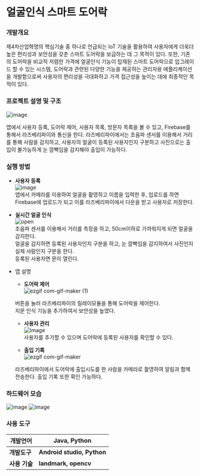 # 얼굴인식 스마트 도어락

### 개발개요

   제4차산업혁명의 핵심기술 중 하나로 언급되는 IoT 기술을 활용하여 사용자에게 더욱더 높은 편리성과 보안성을 갖춘 스마트 도어락을 보급하는 데 그 목적이 있다. 또한, 기존의 도어락을 비교적 저렴한 가격에 얼굴인식 기능이 탑재된 스마트 도어락으로 업그레이드 할 수 있는 시스템, 도어락과 관련된 다양한 기능을 제공하는 관리자용 애플리케이션을 개발함으로써 사용자의 편리성을 극대화하고 가격 접근성을 높이는 데에 최종적인 목적이 있다.



### 프로젝트 설명 및 구조
![image](https://user-images.githubusercontent.com/77915491/120919015-61cad480-c6f2-11eb-9857-649c1962a12c.png)  


앱에서 사용자 등록, 도어락 제어, 사용자 목록, 방문자 목록을 볼 수 있고, Firebase를 통해서 라즈베리파이와 통신을 한다. 라즈베리파이에서는 초음파 센서를 이용해서 거리를 통해 사람을 감지하고, 사용자의 얼굴이 등록된 사용자인지 구분하고 사진으로는 출입이 불가능하게 눈 깜빡임을 감지해야 출입이 가능하다.



### 실행 방법  

- __사용자 등록__    
![image](https://user-images.githubusercontent.com/77915491/120920426-ac9c1a80-c6f9-11eb-8fe4-ad900fc4d668.png)    
앱에서 카메라를 이용하여 얼굴을 촬영하고 이름을 입력한 후, 업로드를 하면 Firebase에 업로드가 되고 이를 라즈베리파이에서 다운을 받고 사용자로 저장한다. 
    

- __실시간 얼굴 인식__  
![open](https://user-images.githubusercontent.com/77915491/120920298-0c45f600-c6f9-11eb-8808-9ed42312314a.GIF)  
초음파 센서를 이용해서 거리를 측정을 하고, 50cm이하로 가까워지게 되면 얼굴을 감지한다.  
얼굴을 감지하면 등록된 사용자인지 구분을 하고, 눈 깜빡임을 감지하여서 사진인지 실제 사람인지 구분을 한다.  
등록된 사용자면 문이 열린다.  

- 앱 설명  
     -  __도어락 제어__  
    ![ezgif com-gif-maker (1)](https://user-images.githubusercontent.com/77915491/120920637-c12ce280-c6fa-11eb-9e5d-4d701e66428f.gif)

     버튼을 눌러 라즈베리파이의 릴레이모듈을 통해 도어락을 제어한다.  
     지문 인식 기능을 추가하여서 보안성을 높였다.  

     -  __사용자 관리__  
     ![image](https://user-images.githubusercontent.com/77915491/120920380-68a91580-c6f9-11eb-8101-35f97541df84.png)    
     사용자를 추가할 수 있으며 도어락에 등록된 사용자를 확인할 수 있다.   
     
     
  
     -  __출입 기록__  
     ![ezgif com-gif-maker](https://user-images.githubusercontent.com/77915491/120920593-80cd6480-c6fa-11eb-8f71-94a6cd063fb1.gif)  
  
     라즈베리파이에서 도어락에 출입시도를 한 사람을 카메라로 촬영하여 알림과 함께 전송한다. 출입 기록 또한 확인 가능하다.



### 하드웨어 모습
![image](https://user-images.githubusercontent.com/77915491/120919068-aa828d80-c6f2-11eb-804a-cc888a084983.png)
![image](https://user-images.githubusercontent.com/77915491/120919040-87f07480-c6f2-11eb-84b3-b7d062319549.png)





### 사용 도구

| **개발언어**  | **Java, Python**           |
| ------------- | -------------------------- |
| **개발도구**  | **Android studio, Python** |
| **사용 기술** | **landmark, opencv**       |
